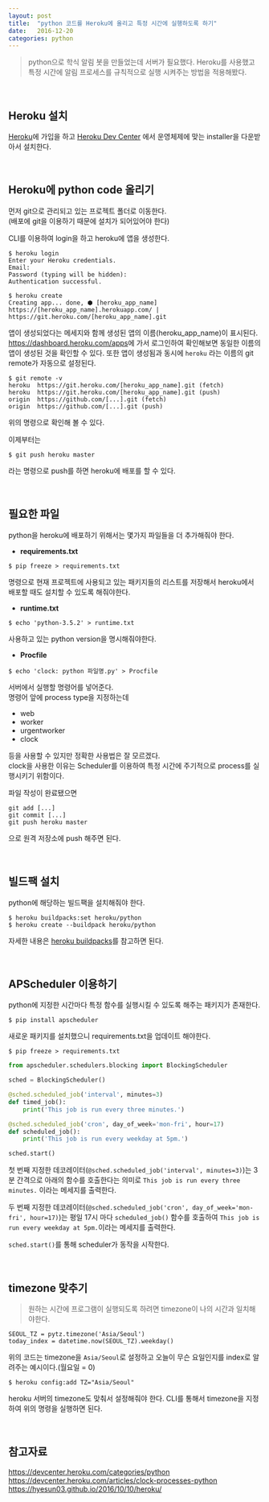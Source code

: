 ```yaml
---
layout: post
title:  "python 코드를 Heroku에 올리고 특정 시간에 실행하도록 하기"
date:   2016-12-20
categories: python
---
```


> python으로 학식 알림 봇을 만들었는데 서버가 필요했다. Heroku를 사용했고 특정 시간에 알림 프로세스를 규칙적으로 실행 시켜주는 방법을 적용해봤다.  

<br>  

## Heroku 설치  

[Heroku](https://dashboard.heroku.com/apps)에 가입을 하고 [Heroku Dev Center](https://devcenter.heroku.com/articles/heroku-cli#download-and-install) 에서 운영체제에 맞는 installer을 다운받아서 설치한다.  

<br>  

## Heroku에 python code 올리기  

먼저 git으로 관리되고 있는 프로젝트 폴더로 이동한다.   
(배포에 git을 이용하기 때문에 설치가 되어있어야 한다)   

CLI를 이용하여 login을 하고 heroku에 앱을 생성한다.

```
$ heroku login
Enter your Heroku credentials.
Email:
Password (typing will be hidden):
Authentication successful.

$ heroku create
Creating app... done, ⬢ [heroku_app_name]
https://[heroku_app_name].herokuapp.com/ | https://git.heroku.com/[heroku_app_name].git
```   

앱이 생성되었다는 메세지와 함께 생성된 앱의 이름(heroku_app_name)이 표시된다.  
<https://dashboard.heroku.com/apps>에 가서 로그인하여 확인해보면 동일한 이름의 앱이 생성된 것을 확인할 수 있다. 또한 앱이 생성됨과 동시에 `heroku` 라는 이름의 git remote가 자동으로 설정된다.  

```
$ git remote -v
heroku	https://git.heroku.com/[heroku_app_name].git (fetch)
heroku	https://git.heroku.com/[heroku_app_name].git (push)
origin	https://github.com/[...].git (fetch)
origin	https://github.com/[...].git (push)
```  

위의 명령으로 확인해 볼 수 있다.  

이제부터는  

```
$ git push heroku master
```  

라는 명령으로 push를 하면 heroku에 배포를 할 수 있다.  

<br>   

## 필요한 파일  

python을 heroku에 배포하기 위해서는 몇가지 파일들을 더 추가해줘야 한다.  

- __requirements.txt__  

```
$ pip freeze > requirements.txt
```  
명령으로 현재 프로젝트에 사용되고 있는 패키지들의 리스트를 저장해서 heroku에서 배포할 때도 설치할 수 있도록 해줘야한다.  

- __runtime.txt__   

```
$ echo 'python-3.5.2' > runtime.txt
```
사용하고 있는 python version을 명시해줘야한다.  

- __Procfile__  

```
$ echo 'clock: python 파일명.py' > Procfile
```  

서버에서 실행할 명령어를 넣어준다.  
명령어 앞에 process type을 지정하는데  

- web  
- worker  
- urgentworker  
- clock  

등을 사용할 수 있지만 정확한 사용법은 잘 모르겠다.  
clock을 사용한 이유는 Scheduler를 이용하여 특정 시간에 주기적으로 process를 실행시키기 위함이다.  

파일 작성이 완료됐으면   

```
git add [...]
git commit [...]
git push heroku master
```  

으로 원격 저장소에 push 해주면 된다.  

<br>  

## 빌드팩 설치  

python에 해당하는 빌드팩을 설치해줘야 한다.  

```
$ heroku buildpacks:set heroku/python
$ heroku create --buildpack heroku/python
```  

자세한 내용은
[heroku buildpacks](https://devcenter.heroku.com/articles/buildpacks)를 참고하면 된다.  

<br>  

## APScheduler 이용하기  

python에 지정한 시간마다 특정 함수를 실행시킬 수 있도록 해주는 패키지가 존재한다.  

```
$ pip install apscheduler
```  

새로운 패키지를 설치했으니 requirements.txt을 업데이트 해야한다.  

```
$ pip freeze > requirements.txt
```  

```python
from apscheduler.schedulers.blocking import BlockingScheduler

sched = BlockingScheduler()

@sched.scheduled_job('interval', minutes=3)
def timed_job():
    print('This job is run every three minutes.')

@sched.scheduled_job('cron', day_of_week='mon-fri', hour=17)
def scheduled_job():
    print('This job is run every weekday at 5pm.')

sched.start()
```  

첫 번째 지정한 데코레이터(`@sched.scheduled_job('interval', minutes=3)`)는 3분 간격으로 아래의 함수를 호출한다는 의미로 `This job is run every three minutes.` 이라는 메세지를 출력한다.  

두 번째 지정한 데코레이터(`@sched.scheduled_job('cron', day_of_week='mon-fri', hour=17)`)는 평일 17시 마다 `scheduled_job()` 함수를 호출하여 `This job is run every weekday at 5pm.`이라는 메세지를 출력한다.  

`sched.start()`를 통해 scheduler가 동작을 시작한다.  

<br>  

## timezone 맞추기  

> 원하는 시간에 프로그램이 실행되도록 하려면 timezone이 나의 시간과 일치해야한다.  

```
SEOUL_TZ = pytz.timezone('Asia/Seoul')
today_index = datetime.now(SEOUL_TZ).weekday()
```  

위의 코드는 timezone을 `Asia/Seoul`로 설정하고 오늘이 무슨 요일인지를 index로 알려주는 예시이다.(월요일 = 0)     

```
$ heroku config:add TZ="Asia/Seoul"
```  

heroku 서버의 timezone도 맞춰서 설정해줘야 한다. CLI를 통해서 timezone을 지정하여 위의 명령을 실행하면 된다.  

<br>  

## 참고자료  

<https://devcenter.heroku.com/categories/python>  
<https://devcenter.heroku.com/articles/clock-processes-python>  
<https://hyesun03.github.io/2016/10/10/heroku/>  

